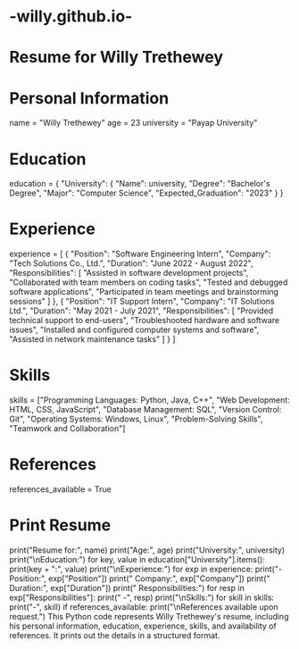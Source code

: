 # -willy.github.io-
# Resume for Willy Trethewey

# Personal Information
name = "Willy Trethewey"
age = 23
university = "Payap University"

# Education
education = {
    "University": {
        "Name": university,
        "Degree": "Bachelor's Degree",
        "Major": "Computer Science",
        "Expected_Graduation": "2023"
    }
}

# Experience
experience = [
    {
        "Position": "Software Engineering Intern",
        "Company": "Tech Solutions Co., Ltd.",
        "Duration": "June 2022 - August 2022",
        "Responsibilities": [
            "Assisted in software development projects",
            "Collaborated with team members on coding tasks",
            "Tested and debugged software applications",
            "Participated in team meetings and brainstorming sessions"
        ]
    },
    {
        "Position": "IT Support Intern",
        "Company": "IT Solutions Ltd.",
        "Duration": "May 2021 - July 2021",
        "Responsibilities": [
            "Provided technical support to end-users",
            "Troubleshooted hardware and software issues",
            "Installed and configured computer systems and software",
            "Assisted in network maintenance tasks"
        ]
    }
]

# Skills
skills = ["Programming Languages: Python, Java, C++",
          "Web Development: HTML, CSS, JavaScript",
          "Database Management: SQL",
          "Version Control: Git",
          "Operating Systems: Windows, Linux",
          "Problem-Solving Skills",
          "Teamwork and Collaboration"]

# References
references_available = True

# Print Resume
print("Resume for:", name)
print("Age:", age)
print("University:", university)
print("\nEducation:")
for key, value in education["University"].items():
    print(key + ":", value)
print("\nExperience:")
for exp in experience:
    print("- Position:", exp["Position"])
    print("  Company:", exp["Company"])
    print("  Duration:", exp["Duration"])
    print("  Responsibilities:")
    for resp in exp["Responsibilities"]:
        print("  -", resp)
print("\nSkills:")
for skill in skills:
    print("-", skill)
if references_available:
    print("\nReferences available upon request.")
This Python code represents Willy Trethewey's resume, including his personal information, education, experience, skills, and availability of references. It prints out the details in a structured format.
